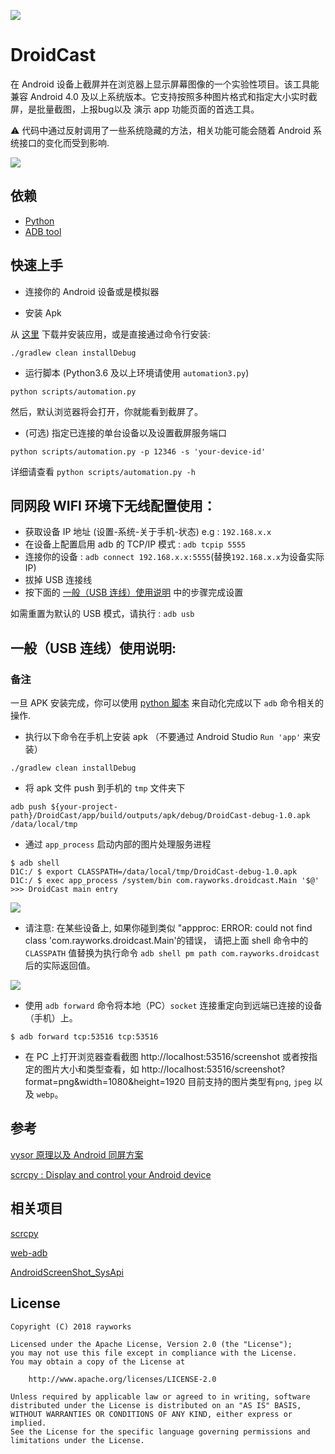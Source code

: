 ![](./cast.png)

# DroidCast

在 Android 设备上截屏并在浏览器上显示屏幕图像的一个实验性项目。该工具能兼容 Android
4.0 及以上系统版本。它支持按照多种图片格式和指定大小实时截屏，是批量截图，上报bug以及
演示 app 功能页面的首选工具。

⚠️ 代码中通过反射调用了一些系统隐藏的方法，相关功能可能会随着 Android 系统接口的变化而受到影响.

![](./screen_shot_dock.png)

## 依赖

*   [Python](https://www.python.org/downloads/)
*   [ADB tool](https://developer.android.google.cn/studio/releases/platform-tools)

## 快速上手

*   连接你的 Android 设备或是模拟器

*   安装 Apk

从 [这里](./apk/DroidCast-debug-1.1.0.apk) 下载并安装应用，或是直接通过命令行安装:

    ./gradlew clean installDebug

*   运行脚本 (Python3.6 及以上环境请使用 `automation3.py`)

<!---->

    python scripts/automation.py

然后，默认浏览器将会打开，你就能看到截屏了。

*   (可选) 指定已连接的单台设备以及设置截屏服务端口

<!---->

    python scripts/automation.py -p 12346 -s 'your-device-id'

详细请查看 `python scripts/automation.py -h`

## 同网段 WIFI 环境下无线配置使用：

*   获取设备 IP 地址 (设置-系统-关于手机-状态) e.g : `192.168.x.x`
*   在设备上配置启用 adb 的 TCP/IP 模式 : `adb tcpip 5555`
*   连接你的设备 : `adb connect 192.168.x.x:5555`(替换`192.168.x.x`为设备实际 IP)
*   拔掉 USB 连接线
*   按下面的 [一般（USB 连线）使用说明](#usage) 中的步骤完成设置

如需重置为默认的 USB 模式，请执行 : `adb usb`

<h2 id="usage">一般（USB 连线）使用说明:</h2>

### 备注

一旦 APK 安装完成，你可以使用 [python 脚本](/scripts/automation.py) 来自动化完成以下 `adb` 命令相关的操作.

*   执行以下命令在手机上安装 apk （不要通过 Android Studio `Run 'app'` 来安装）

<!---->

    ./gradlew clean installDebug

*   将 apk 文件 push 到手机的 `tmp` 文件夹下

<!---->

    adb push ${your-project-path}/DroidCast/app/build/outputs/apk/debug/DroidCast-debug-1.0.apk /data/local/tmp

*   通过 `app_process` 启动内部的图片处理服务进程

<!---->

    $ adb shell
    D1C:/ $ export CLASSPATH=/data/local/tmp/DroidCast-debug-1.0.apk
    D1C:/ $ exec app_process /system/bin com.rayworks.droidcast.Main '$@'
    >>> DroidCast main entry

![](/process_main.png)

*   请注意: 在某些设备上, 如果你碰到类似 "appproc: ERROR: could not find class 'com.rayworks.droidcast.Main'的错误，
    请把上面 shell 命令中的 `CLASSPATH` 值替换为执行命令 `adb shell pm path com.rayworks.droidcast` 后的实际返回值。

![](/apk_src_path.png)

*   使用 `adb forward` 命令将本地（PC）`socket` 连接重定向到远端已连接的设备（手机）上。

<!---->

    $ adb forward tcp:53516 tcp:53516

*   在 PC 上打开浏览器查看截图
    http://localhost:53516/screenshot
    或者按指定的图片大小和类型查看，如
    http://localhost:53516/screenshot?format=png\&width=1080\&height=1920
    目前支持的图片类型有`png`, `jpeg` 以及 `webp`。

## 参考

[vysor 原理以及 Android 同屏方案](https://juejin.im/entry/57fe39400bd1d00058dd4652)

[scrcpy : Display and control your Android device](https://github.com/Genymobile/scrcpy)

## 相关项目

[scrcpy](https://github.com/Genymobile/scrcpy)

[web-adb](https://github.com/mfinkle/web-adb)

[AndroidScreenShot\_SysApi](https://github.com/weizongwei5/AndroidScreenShot_SysApi)

## License

    Copyright (C) 2018 rayworks

    Licensed under the Apache License, Version 2.0 (the "License");
    you may not use this file except in compliance with the License.
    You may obtain a copy of the License at

        http://www.apache.org/licenses/LICENSE-2.0

    Unless required by applicable law or agreed to in writing, software
    distributed under the License is distributed on an "AS IS" BASIS,
    WITHOUT WARRANTIES OR CONDITIONS OF ANY KIND, either express or implied.
    See the License for the specific language governing permissions and
    limitations under the License.
